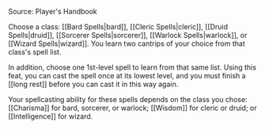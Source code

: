 Source: Player's Handbook

Choose a class: [[Bard Spells|bard]], [[Cleric Spells|cleric]], [[Druid Spells|druid]], [[Sorcerer Spells|sorcerer]], [[Warlock Spells|warlock]], or [[Wizard Spells|wizard]]. You learn two cantrips of your choice from that class's spell list.

In addition, choose one 1st-level spell to learn from that same list. Using this feat, you can cast the spell once at its lowest level, and you must finish a [[long rest]] before you can cast it in this way again.

Your spellcasting ability for these spells depends on the class you chose: [[Charisma]] for bard, sorcerer, or warlock; [[Wisdom]] for cleric or druid; or [[Intelligence]] for wizard.